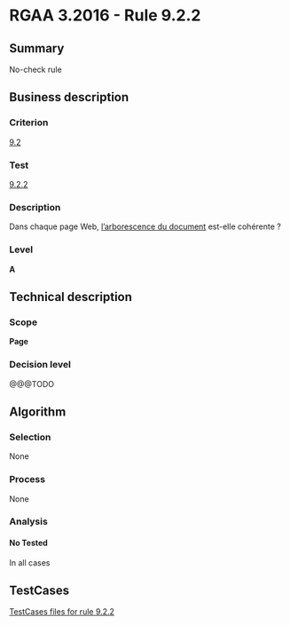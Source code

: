 # RGAA 3.2016 - Rule 9.2.2

## Summary
No-check rule


## Business description

### Criterion
[9.2](http://references.modernisation.gouv.fr/rgaa-accessibilite/criteres.html#crit-9-2)

### Test
[9.2.2](http://references.modernisation.gouv.fr/rgaa-accessibilite/criteres.html#test-9-2-2)

### Description
<div lang="fr">Dans chaque page Web, <a href="http://references.modernisation.gouv.fr/rgaa-accessibilite/glossaire.html#arborescence-du-document">l&#x2019;arborescence du document</a> est-elle coh&#xE9;rente&nbsp;?</div>

### Level
**A**


## Technical description

### Scope
**Page**

### Decision level
@@@TODO


## Algorithm

### Selection
None

### Process
None

### Analysis

#### No Tested
In all cases


##  TestCases

[TestCases files for rule 9.2.2](https://github.com/Asqatasun/Asqatasun/tree/RGAA_3.2016/rules/rules-rgaa3.2016/src/test/resources/testcases/rgaa32016/Rgaa32016Rule090202/)


